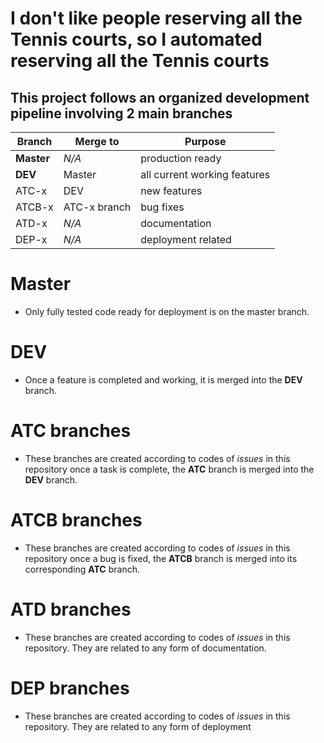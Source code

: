I don't like people reserving all the Tennis courts, so I automated reserving all the Tennis courts 
==========================

## This project follows an organized development pipeline involving 2 main branches


| Branch        | Merge to      | Purpose                     |
| ------------- | ------------- |---------------------------- |
| **Master**    | *N/A*         | production ready            |
| **DEV**       | Master        | all current working features|
| ATC-x         | DEV           | new features                |
| ATCB-x        | ATC-x branch  | bug fixes                   |
| ATD-x         | *N/A*         | documentation               |
| DEP-x         | *N/A*         | deployment related          |


# Master

* Only fully tested code ready for deployment is on the master branch.

# DEV

* Once a feature is completed and working, it is merged into the **DEV** branch.

# ATC branches 

* These branches are created according to codes of *issues* in this repository
 once a task is complete, the **ATC** branch is merged into the **DEV** branch.
 
 # ATCB branches 

* These branches are created according to codes of *issues* in this repository
 once a bug is fixed, the **ATCB** branch is merged into its corresponding **ATC** branch.
 
 # ATD branches 

* These branches are created according to codes of *issues* in this repository. They are related to any form of documentation.
 
 # DEP branches 

* These branches are created according to codes of *issues* in this repository.
 They are related to any form of deployment
